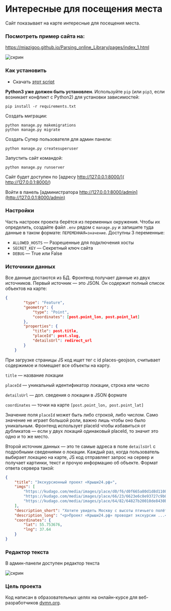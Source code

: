 # Интересные для посещения места

Сайт показывает на карте интересные для посещения места.

### Посмотреть пример сайта на:
https://miazigoo.github.io/Parsing_online_Library/pages/index_1.html

![скрин](https://github.com/devmanorg/where-to-go-frontend/raw/master/.gitbook/assets/site.png)


### Как установить

* Скачать [этот script](https://github.com/miazigoo/where_to_go)

**Python3 уже должен быть установлен**. 
Используйте `pip` (или `pip3`, если возникает конфликт с Python2) для установки зависимостей:
```properties
pip install -r requirements.txt
```

Создать миграции:
```properties
python manage.py makemigrations
python manage.py migrate
```

Создать Супер пользователя для админ панели:
```properties
python manage.py createsuperuser
```

Запустить сайт командой:
```properties
python manage.py runserver

```
Сайт будет доступен по [адресу http://127.0.0.1:8000/]( http://127.0.0.1:8000/)

Войти в панель [администратора http://127.0.0.1:8000/admin](http://127.0.0.1:8000/admin)


### Настройки

Часть настроек проекта берётся из переменных окружения. Чтобы их определить, создайте файл `.env` рядом с `manage.py` и запишите туда данные в таком формате: `ПЕРЕМЕННАЯ=значение`.
Доступны 3 переменные:
- `ALLOWED_HOSTS` — Разрешенные для подключения хосты
- `SECRET_KEY` — Секретный ключ сайта
- `DEBUG` — True или False


### Источники данных
Все данные достаются из БД. 
Фронтенд получает данные из двух источников. Первый источник — это JSON. Он содержит полный список объектов на карте:
``` json
{
        "type": "Feature",
        "geometry": {
            "type": "Point",
            "coordinates": [post.point_lon, post.point_lat]
        },
        "properties": {
            "title": post.title,
            "placeId": post.slug,
            "detailsUrl": redirect_url
        }
    }
```
При загрузке страницы JS код ищет тег с id places-geojson, считывает содержимое и помещает все объекты на карту.

`title` — название локации

`placeId` — уникальный идентификатор локации, строка или число

`detailsUrl` — доп. сведения о локации в JSON формате

`coordinates` — точки на карте `[post.point_lon, post.point_lat]`

Значение поля `placeId` может быть либо строкой, либо числом. Само значение не играет большой роли, важно лишь чтобы оно было уникальным. Фронтенд использует placeId чтобы избавиться от дубликатов — если у двух локаций одинаковый placeId, то значит это одно и то же место.

Второй источник данных — это те самые адреса в поле `detailsUrl` c подробными сведениями о локации. Каждый раз, когда пользователь выбирает локацию на карте, JS код отправляет запрос на сервер и получает картинки, текст и прочую информацию об объекте. Формат ответа сервера такой:
```json
{
    "title": "Экскурсионный проект «Крыши24.рф»",
    "imgs": [
        "https://kudago.com/media/images/place/d0/f6/d0f665a80d1d8d110826ba797569df02.jpg",
        "https://kudago.com/media/images/place/66/23/6623e6c8e93727c9b0bb198972d9e9fa.jpg",
        "https://kudago.com/media/images/place/64/82/64827b20010de8430bfc4fb14e786c19.jpg",
    ],
    "description_short": "Хотите увидеть Москву с высоты птичьего полёта?",
    "description_long": "<p>Проект «Крыши24.рф» проводит экскурсии ...</p>",
    "coordinates": {
        "lat": 55.753676,
        "lng": 37.64
    }
}
```
### Редактор текста
В админ-панели доступен редактор текста

![скрин](None)

### Цель проекта

Код написан в образовательных целях на онлайн-курсе для веб-разработчиков [dvmn.org](https://dvmn.org/).
